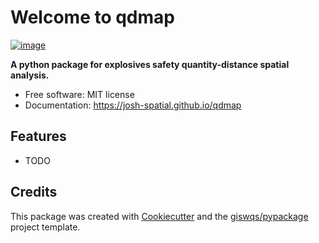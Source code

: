 # Welcome to qdmap


[![image](https://img.shields.io/pypi/v/qdmap.svg)](https://pypi.python.org/pypi/qdmap)


**A python package for explosives safety quantity-distance spatial analysis.**


-   Free software: MIT license
-   Documentation: <https://josh-spatial.github.io/qdmap>
    

## Features

-   TODO

## Credits

This package was created with [Cookiecutter](https://github.com/cookiecutter/cookiecutter) and the [giswqs/pypackage](https://github.com/giswqs/pypackage) project template.